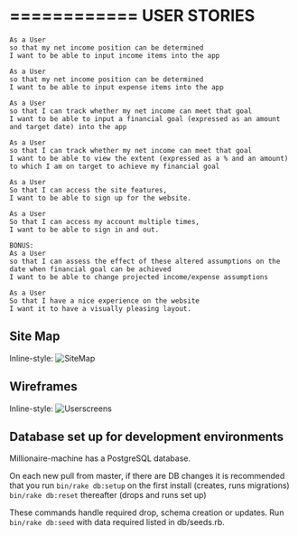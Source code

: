 ============
USER STORIES
============
```
As a User
so that my net income position can be determined
I want to be able to input income items into the app

As a User
so that my net income position can be determined
I want to be able to input expense items into the app

As a User
so that I can track whether my net income can meet that goal
I want to be able to input a financial goal (expressed as an amount and target date) into the app

As a User
so that I can track whether my net income can meet that goal
I want to be able to view the extent (expressed as a % and an amount) to which I am on target to achieve my financial goal

As a User
So that I can access the site features,
I want to be able to sign up for the website.

As a User
So that I can access my account multiple times,
I want to be able to sign in and out.

BONUS:
As a User
so that I can assess the effect of these altered assumptions on the date when financial goal can be achieved
I want to be able to change projected income/expense assumptions

As a User
So that I have a nice experience on the website
I want it to have a visually pleasing layout.
```

Site Map
--------
Inline-style:
![SiteMap](https://github.com/thesedatedprince/millionaire-machine/blob/master/Sitemap.png)

Wireframes
----------
Inline-style:
![Userscreens](https://github.com/thesedatedprince/millionaire-machine/blob/master/Userscreens.png)

Database set up for development environments
--------------------------------------------

Millionaire-machine has a PostgreSQL database.

On each new pull from master, if there are DB changes it is recommended that you run
```bin/rake db:setup``` on the first install (creates, runs migrations)
```bin/rake db:reset``` thereafter (drops and runs set up)

These commands handle required drop, schema creation or updates.
Run ```bin/rake db:seed``` with data required listed in db/seeds.rb.
